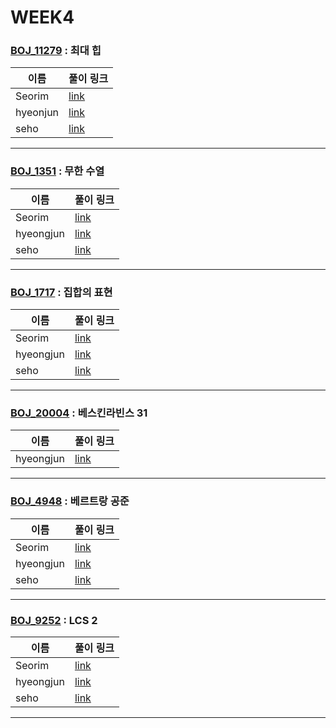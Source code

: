 # WEEK4

### [BOJ_11279](https://boj.kr/11279) : 최대 힙

|이름|풀이 링크|
|--|--|
|Seorim| [link](BOJ11279/Seorim.java)
|hyeonjun| [link](BOJ11279/hyeonjun.cpp)
|seho| [link](BOJ11279/seho.java)
---


### [BOJ_1351](https://boj.kr/1351) : 무한 수열

|이름|풀이 링크|
|--|--|
|Seorim| [link](BOJ1351/Seorim.java)
|hyeongjun| [link](BOJ1351/hyeongjun.cpp)
|seho| [link](BOJ1351/seho.java)
---


### [BOJ_1717](https://boj.kr/1717) : 집합의 표현

|이름|풀이 링크|
|--|--|
|Seorim| [link](BOJ1717/Seorim.java)
|hyeongjun| [link](BOJ1717/hyeongjun.cpp)
|seho| [link](BOJ1717/seho.java)
---


### [BOJ_20004](https://boj.kr/20004) : 베스킨라빈스 31

|이름|풀이 링크|
|--|--|
|hyeongjun| [link](BOJ20004/hyeongjun.cpp)
---


### [BOJ_4948](https://boj.kr/4948) : 베르트랑 공준

|이름|풀이 링크|
|--|--|
|Seorim| [link](BOJ4948/Seorim.java)
|hyeongjun| [link](BOJ4948/hyeongjun.cpp)
|seho| [link](BOJ4948/seho.java)
---


### [BOJ_9252](https://boj.kr/9252) : LCS 2

|이름|풀이 링크|
|--|--|
|Seorim| [link](BOJ9252/Seorim.java)
|hyeongjun| [link](BOJ9252/hyeongjun.cpp)
|seho| [link](BOJ9252/seho.java)
---
